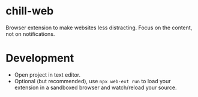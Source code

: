 # chill-web

Browser extension to make websites less distracting. Focus on the content, not on notifications. 

# Development 

* Open project in text editor. 
* Optional (but recommended), use `npx web-ext run` to load your extension in a sandboxed browser and watch/reload your source. 